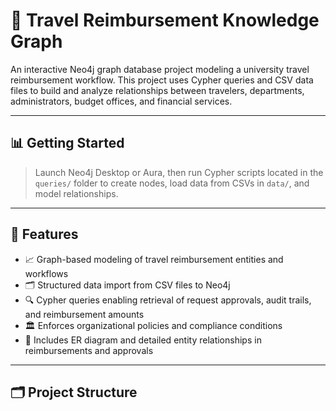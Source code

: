 # 🧭 Travel Reimbursement Knowledge Graph

An interactive Neo4j graph database project modeling a university travel reimbursement workflow. This project uses Cypher queries and CSV data files to build and analyze relationships between travelers, departments, administrators, budget offices, and financial services.

---

## 📊 Getting Started

> Launch Neo4j Desktop or Aura, then run Cypher scripts located in the `queries/` folder to create nodes, load data from CSVs in `data/`, and model relationships.

---

## 🧰 Features

* 📈 Graph-based modeling of travel reimbursement entities and workflows  
* 🗂️ Structured data import from CSV files to Neo4j  
* 🔍 Cypher queries enabling retrieval of request approvals, audit trails, and reimbursement amounts  
* 🏛️ Enforces organizational policies and compliance conditions  
* 💾 Includes ER diagram and detailed entity relationships in reimbursements and approvals  

---

## 🗂️ Project Structure

